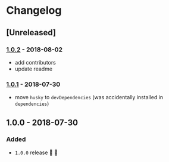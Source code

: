 # Changelog

## [Unreleased]

### [1.0.2](https://github.com/fs-opensource/hapi-request-utilities/compare/v1.0.1...v1.0.2) - 2018-08-02
- add contributors
- update readme


### [1.0.1](https://github.com/fs-opensource/hapi-request-utilities/compare/v1.0.0...v1.0.1) - 2018-07-30
- move `husky` to `devDependencies` (was accidentally installed in `dependencies`)


## 1.0.0 - 2018-07-30

### Added
- `1.0.0` release 🚀 🎉
